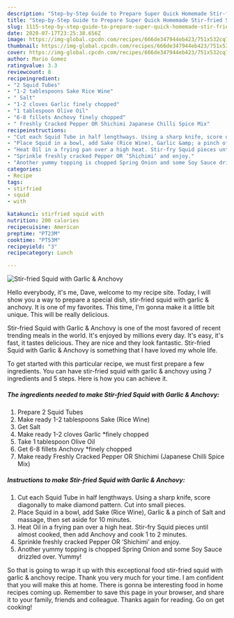 ```yaml
---
description: "Step-by-Step Guide to Prepare Super Quick Homemade Stir-fried Squid with Garlic &amp;amp; Anchovy"
title: "Step-by-Step Guide to Prepare Super Quick Homemade Stir-fried Squid with Garlic &amp;amp; Anchovy"
slug: 1115-step-by-step-guide-to-prepare-super-quick-homemade-stir-fried-squid-with-garlic-and-amp-anchovy
date: 2020-07-17T23:25:38.656Z
image: https://img-global.cpcdn.com/recipes/666de347944eb423/751x532cq70/stir-fried-squid-with-garlic-anchovy-recipe-main-photo.jpg
thumbnail: https://img-global.cpcdn.com/recipes/666de347944eb423/751x532cq70/stir-fried-squid-with-garlic-anchovy-recipe-main-photo.jpg
cover: https://img-global.cpcdn.com/recipes/666de347944eb423/751x532cq70/stir-fried-squid-with-garlic-anchovy-recipe-main-photo.jpg
author: Mario Gomez
ratingvalue: 3.3
reviewcount: 8
recipeingredient:
- "2 Squid Tubes"
- "1-2 tablespoons Sake Rice Wine"
- " Salt"
- "1-2 cloves Garlic finely chopped"
- "1 tablespoon Olive Oil"
- "6-8 fillets Anchovy finely chopped"
- " Freshly Cracked Pepper OR Shichimi Japanese Chilli Spice Mix"
recipeinstructions:
- "Cut each Squid Tube in half lengthways. Using a sharp knife, score diagonally to make diamond pattern. Cut into small pieces."
- "Place Squid in a bowl, add Sake (Rice Wine), Garlic &amp; a pinch of Salt and massage, then set aside for 10 minutes."
- "Heat Oil in a frying pan over a high heat. Stir-fry Squid pieces until almost cooked, then add Anchovy and cook 1 to 2 minutes."
- "Sprinkle freshly cracked Pepper OR ‘Shichimi’ and enjoy."
- "Another yummy topping is chopped Spring Onion and some Soy Sauce drizzled over. Yummy!"
categories:
- Recipe
tags:
- stirfried
- squid
- with

katakunci: stirfried squid with 
nutrition: 200 calories
recipecuisine: American
preptime: "PT23M"
cooktime: "PT53M"
recipeyield: "3"
recipecategory: Lunch

---
```



![Stir-fried Squid with Garlic &amp; Anchovy](https://img-global.cpcdn.com/recipes/666de347944eb423/751x532cq70/stir-fried-squid-with-garlic-anchovy-recipe-main-photo.jpg)

Hello everybody, it's me, Dave, welcome to my recipe site. Today, I will show you a way to prepare a special dish, stir-fried squid with garlic &amp; anchovy. It is one of my favorites. This time, I'm gonna make it a little bit unique. This will be really delicious.



Stir-fried Squid with Garlic &amp; Anchovy is one of the most favored of recent trending meals in the world. It's enjoyed by millions every day. It's easy, it's fast, it tastes delicious. They are nice and they look fantastic. Stir-fried Squid with Garlic &amp; Anchovy is something that I have loved my whole life.


To get started with this particular recipe, we must first prepare a few ingredients. You can have stir-fried squid with garlic &amp; anchovy using 7 ingredients and 5 steps. Here is how you can achieve it.

<!--inarticleads1-->

##### The ingredients needed to make Stir-fried Squid with Garlic &amp; Anchovy:

1. Prepare 2 Squid Tubes
1. Make ready 1-2 tablespoons Sake (Rice Wine)
1. Get  Salt
1. Make ready 1-2 cloves Garlic *finely chopped
1. Take 1 tablespoon Olive Oil
1. Get 6-8 fillets Anchovy *finely chopped
1. Make ready  Freshly Cracked Pepper OR Shichimi (Japanese Chilli Spice Mix)




<!--inarticleads2-->

##### Instructions to make Stir-fried Squid with Garlic &amp; Anchovy:

1. Cut each Squid Tube in half lengthways. Using a sharp knife, score diagonally to make diamond pattern. Cut into small pieces.
1. Place Squid in a bowl, add Sake (Rice Wine), Garlic &amp; a pinch of Salt and massage, then set aside for 10 minutes.
1. Heat Oil in a frying pan over a high heat. Stir-fry Squid pieces until almost cooked, then add Anchovy and cook 1 to 2 minutes.
1. Sprinkle freshly cracked Pepper OR ‘Shichimi’ and enjoy.
1. Another yummy topping is chopped Spring Onion and some Soy Sauce drizzled over. Yummy!




So that is going to wrap it up with this exceptional food stir-fried squid with garlic &amp; anchovy recipe. Thank you very much for your time. I am confident that you will make this at home. There is gonna be interesting food in home recipes coming up. Remember to save this page in your browser, and share it to your family, friends and colleague. Thanks again for reading. Go on get cooking!
